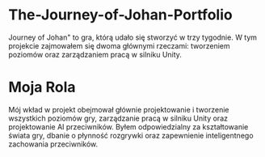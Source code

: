 # The-Journey-of-Johan-Portfolio

Journey of Johan" to gra, którą udało się stworzyć w trzy tygodnie. W tym projekcie zajmowałem się dwoma głównymi rzeczami: tworzeniem poziomów oraz zarządzaniem pracą w silniku Unity.

# Moja Rola

Mój wkład w projekt obejmował głównie projektowanie i tworzenie wszystkich poziomów gry, zarządzanie pracą w silniku Unity oraz projektowanie AI przeciwników. Byłem odpowiedzialny za kształtowanie świata gry, dbanie o płynność rozgrywki oraz zapewnienie inteligentnego zachowania przeciwników.
